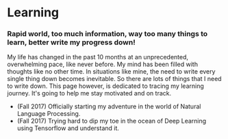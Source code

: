 # Learning
### Rapid world, too much information, way too many things to learn, better write my progress down!

My life has changed in the past 10 months at an unprecedented, overwhelming pace, like never before. My mind has been filled with thoughts like no other time. In situations like mine, the need to write every single thing down becomes inevitable. So there are lots of things that I need to write down. This page however, is dedicated to tracing my learning journey. It's going to help me stay motivated and on track.

- (Fall 2017) Officially starting my adventure in the world of Natural Language Processing.
- (Fall 2017) Trying hard to dip my toe in the ocean of Deep Learning using Tensorflow and understand it.
